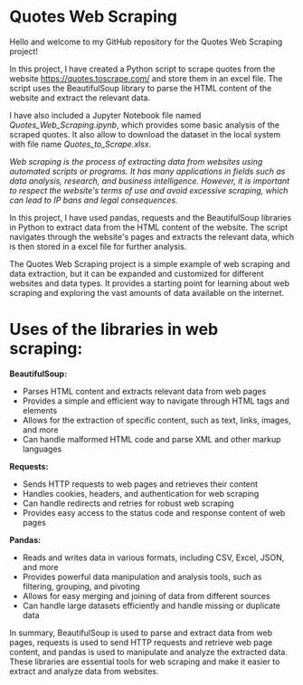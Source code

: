 
# Quotes Web Scraping

Hello and welcome to my GitHub repository for the Quotes Web Scraping project!

In this project, I have created a Python script to scrape quotes from the website https://quotes.toscrape.com/ and store them in an excel file. The script uses the BeautifulSoup library to parse the HTML content of the website and extract the relevant data.

I have also included a Jupyter Notebook file named *Quotes_Web_Scraping.ipynb*, which provides some basic analysis of the scraped quotes. It also allow to download the dataset in the local system with file name *Quotes_to_Scrape.xlsx*.

*Web scraping is the process of extracting data from websites using automated scripts or programs. It has many applications in fields such as data analysis, research, and business intelligence. However, it is important to respect the website's terms of use and avoid excessive scraping, which can lead to IP bans and legal consequences.*

In this project, I have used pandas, requests and the BeautifulSoup libraries in Python to extract data from the HTML content of the website. The script navigates through the website's pages and extracts the relevant data, which is then stored in a excel file for further analysis.

The Quotes Web Scraping project is a simple example of web scraping and data extraction, but it can be expanded and customized for different websites and data types. It provides a starting point for learning about web scraping and exploring the vast amounts of data available on the internet.

# Uses of the libraries in web scraping:

**BeautifulSoup:**

- Parses HTML content and extracts relevant data from web pages
- Provides a simple and efficient way to navigate through HTML tags and elements
- Allows for the extraction of specific content, such as text, links, images, and more
- Can handle malformed HTML code and parse XML and other markup languages

**Requests:**

- Sends HTTP requests to web pages and retrieves their content
- Handles cookies, headers, and authentication for web scraping
- Can handle redirects and retries for robust web scraping
- Provides easy access to the status code and response content of web pages

**Pandas:**

- Reads and writes data in various formats, including CSV, Excel, JSON, and more
- Provides powerful data manipulation and analysis tools, such as filtering, grouping, and pivoting
- Allows for easy merging and joining of data from different sources
- Can handle large datasets efficiently and handle missing or duplicate data


In summary, BeautifulSoup is used to parse and extract data from web pages, requests is used to send HTTP requests and retrieve web page content, and pandas is used to manipulate and analyze the extracted data. These libraries are essential tools for web scraping and make it easier to extract and analyze data from websites.
